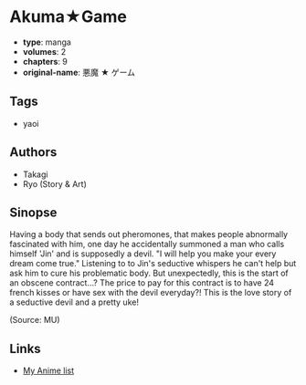 # Akuma★Game

-   **type**: manga
-   **volumes**: 2
-   **chapters**: 9
-   **original-name**: 悪魔 ★ ゲーム

## Tags

-   yaoi

## Authors

-   Takagi
-   Ryo (Story & Art)

## Sinopse

Having a body that sends out pheromones, that makes people abnormally fascinated with him, one day he accidentally summoned a man who calls himself 'Jin' and is supposedly a devil. "I will help you make your every dream come true." Listening to to Jin's seductive whispers he can't help but ask him to cure his problematic body. But unexpectedly, this is the start of an obscene contract...? The price to pay for this contract is to have 24 french kisses or have sex with the devil everyday?! This is the love story of a seductive devil and a pretty uke!

(Source: MU)

## Links

-   [My Anime list](https://myanimelist.net/manga/36355/Akuma%E2%98%85Game)

